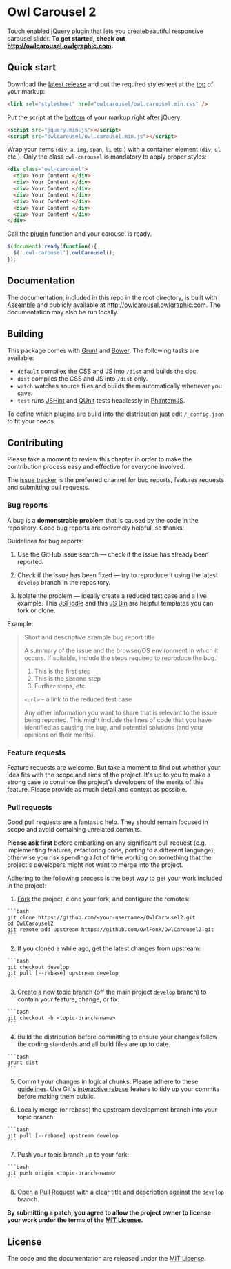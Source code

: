 # Owl Carousel 2

Touch enabled [jQuery](http://jquery.com/) plugin that lets you createbeautiful responsive carousel slider. **To get started, check out http://owlcarousel.owlgraphic.com.**

## Quick start

Download the [latest release](http://owlcarousel.owlgraphic.com/download/owl.carousel.zip) and put the required stylesheet at the [top](https://developer.yahoo.com/performance/rules.html#css_top) of your markup:

```html
<link rel="stylesheet" href="owlcarousel/owl.carousel.min.css" />
```

Put the script at the [bottom](https://developer.yahoo.com/performance/rules.html#js_bottom) of your markup right after jQuery:

```html
<script src="jquery.min.js"></script>
<script src="owlcarousel/owl.carousel.min.js"></script>
```

Wrap your items (`div`, `a`, `img`, `span`, `li` etc.) with a container element (`div`, `ul` etc.). Only the class `owl-carousel` is mandatory to apply proper styles:

```html
<div class="owl-carousel">
  <div> Your Content </div>
  <div> Your Content </div>
  <div> Your Content </div>
  <div> Your Content </div>
  <div> Your Content </div>
  <div> Your Content </div>
  <div> Your Content </div>
</div>
```

Call the [plugin](http://learn.jquery.com/plugins/) function and your carousel is ready.

```javascript
$(document).ready(function(){
  $('.owl-carousel').owlCarousel();
});
```

## Documentation

The documentation, included in this repo in the root directory, is built with [Assemble](http://assemble.io/) and publicly available at http://owlcarousel.owlgraphic.com. The documentation may also be run locally.

## Building

This package comes with [Grunt](http://gruntjs.com/) and [Bower](http://bower.io/). The following tasks are available:

  * `default` compiles the CSS and JS into `/dist` and builds the doc.
  * `dist` compiles the CSS and JS into `/dist` only.
  * `watch` watches source files and builds them automatically whenever you save.
  * `test` runs [JSHint](http://www.jshint.com/) and [QUnit](http://qunitjs.com/) tests headlessly in [PhantomJS](http://phantomjs.org/).

To define which plugins are build into the distribution just edit `/_config.json` to fit your needs.

## Contributing

Please take a moment to review this chapter in order to make the contribution process easy and effective for everyone involved.

The [issue tracker](https://github.com/OwlFonk/OwlCarousel2/issues) is the preferred channel for bug reports, features requests and submitting pull requests.

### Bug reports

A bug is a **demonstrable problem** that is caused by the code in the repository. Good bug reports are extremely helpful, so thanks!

Guidelines for bug reports:

  1. Use the GitHub issue search — check if the issue has already been reported.

  2. Check if the issue has been fixed — try to reproduce it using the latest `develop` branch in the repository.

  3. Isolate the problem — ideally create a reduced test case and a live example. This [JSFiddle](http://jsfiddle.net/u3FTZ/) and this [JS Bin](http://jsbin.com/runohozi/1) are helpful templates you can fork or clone.

Example:

> Short and descriptive example bug report title
> 
> A summary of the issue and the browser/OS environment in which it occurs. If suitable, include the steps required to reproduce the bug.
> 
>   1. This is the first step
>   2. This is the second step
>   3. Further steps, etc.
> 
> `<url>` - a link to the reduced test case
> 
> Any other information you want to share that is relevant to the issue being reported. This might include the lines of code that you have identified as causing the bug, and potential solutions (and your opinions on their merits).

### Feature requests

Feature requests are welcome. But take a moment to find out whether your idea fits with the scope and aims of the project. It's up to you to make a strong case to convince the project's developers of the merits of this feature. Please provide as much detail and context as possible.

### Pull requests

Good pull requests are a fantastic help. They should remain focused in scope and avoid containing unrelated commits.

**Please ask first** before embarking on any significant pull request (e.g. implementing features, refactoring code, porting to a different language), otherwise you risk spending a lot of time working on something that the project's developers might not want to merge into the project.

Adhering to the following process is the best way to get your work included in the project:

  1. [Fork](http://help.github.com/fork-a-repo/) the project, clone your fork, and configure the remotes:

    ```bash
    git clone https://github.com/<your-username>/OwlCarousel2.git
    cd OwlCarousel2
    git remote add upstream https://github.com/OwlFonk/OwlCarousel2.git
    ```

  2. If you cloned a while ago, get the latest changes from upstream:

    ```bash
    git checkout develop
    git pull [--rebase] upstream develop
    ```

  3. Create a new topic branch (off the main project `develop` branch) to contain your feature, change, or fix:

    ```bash
    git checkout -b <topic-branch-name>
    ```

  4. Build the distribution before committing to ensure your changes follow the coding standards and all build files are up to date.

    ```bash
    grunt dist
    ```

  5. Commit your changes in logical chunks. Please adhere to these [guidelines](http://tbaggery.com/2008/04/19/a-note-about-git-commit-messages.html). Use Git's [interactive rebase](https://help.github.com/articles/interactive-rebase) feature to tidy up your commits before making them public.

  6. Locally merge (or rebase) the upstream development branch into your topic branch:

    ```bash
    git pull [--rebase] upstream develop
    ```

  7. Push your topic branch up to your fork:

    ```bash
    git push origin <topic-branch-name>
    ```

  8. [Open a Pull Request](https://help.github.com/articles/using-pull-requests/) with a clear title and description against the `develop` branch.

**By submitting a patch, you agree to allow the project owner to
license your work under the terms of the [MIT License](LICENSE).**

## License

The code and the documentation are released under the [MIT License](LICENSE).